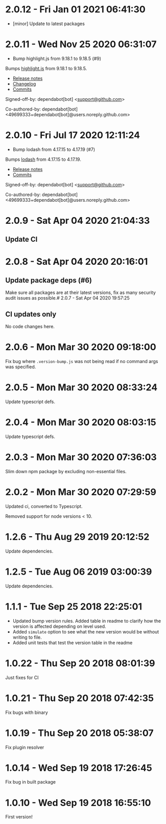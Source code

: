 # 2.0.12 - Fri Jan 01 2021 06:41:30

- [minor] Update to latest packages

# 2.0.11 - Wed Nov 25 2020 06:31:07

- Bump highlight.js from 9.18.1 to 9.18.5 (#9)

Bumps [highlight.js](https://github.com/highlightjs/highlight.js) from 9.18.1 to 9.18.5.
- [Release notes](https://github.com/highlightjs/highlight.js/releases)
- [Changelog](https://github.com/highlightjs/highlight.js/blob/9.18.5/CHANGES.md)
- [Commits](https://github.com/highlightjs/highlight.js/compare/9.18.1...9.18.5)

Signed-off-by: dependabot[bot] &lt;support@github.com&gt;

Co-authored-by: dependabot[bot] &lt;49699333+dependabot[bot]@users.noreply.github.com&gt;

# 2.0.10 - Fri Jul 17 2020 12:11:24

- Bump lodash from 4.17.15 to 4.17.19 (#7)

Bumps [lodash](https://github.com/lodash/lodash) from 4.17.15 to 4.17.19.
- [Release notes](https://github.com/lodash/lodash/releases)
- [Commits](https://github.com/lodash/lodash/compare/4.17.15...4.17.19)

Signed-off-by: dependabot[bot] &lt;support@github.com&gt;

Co-authored-by: dependabot[bot] &lt;49699333+dependabot[bot]@users.noreply.github.com&gt;

# 2.0.9 - Sat Apr 04 2020 21:04:33

## Update CI

# 2.0.8 - Sat Apr 04 2020 20:16:01

## Update package deps (#6)

Make sure all packages are at their latest versions, fix as many security audit issues as possible.# 2.0.7 - Sat Apr 04 2020 19:57:25

## CI updates only

No code changes here.

# 2.0.6 - Mon Mar 30 2020 09:18:00

Fix bug where `.version-bump.js` was not being read if no command args was specified.

# 2.0.5 - Mon Mar 30 2020 08:33:24

Update typescript defs.

# 2.0.4 - Mon Mar 30 2020 08:03:15

Update typescript defs.

# 2.0.3 - Mon Mar 30 2020 07:36:03

Slim down npm package by excluding non-essential files.

# 2.0.2 - Mon Mar 30 2020 07:29:59

Updated ci, converted to Typescript.

Removed support for node versions < 10.

# 1.2.6 - Thu Aug 29 2019 20:12:52

Update dependencies.

# 1.2.5 - Tue Aug 06 2019 03:00:39

Update dependencies.

# 1.1.1 - Tue Sep 25 2018 22:25:01

- Updated bump version rules. Added table in readme to clarify how the version is affected depending on level used.
- Added `simulate` option to see what the new version would be without writing to file.
- Added unit tests that test the version table in the readme

# 1.0.22 - Thu Sep 20 2018 08:01:39

Just fixes for CI

# 1.0.21 - Thu Sep 20 2018 07:42:35

Fix bugs with binary

# 1.0.19 - Thu Sep 20 2018 05:38:07

Fix plugin resolver

# 1.0.14 - Wed Sep 19 2018 17:26:45

Fix bug in built package

# 1.0.10 - Wed Sep 19 2018 16:55:10

First version!

